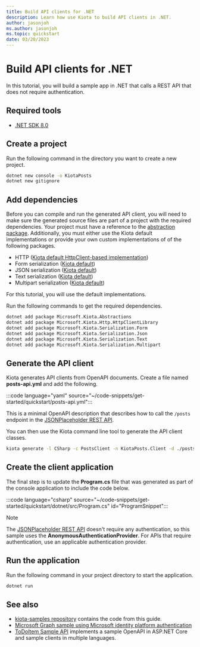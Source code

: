 ```yaml
---
title: Build API clients for .NET
description: Learn how use Kiota to build API clients in .NET.
author: jasonjoh
ms.author: jasonjoh
ms.topic: quickstart
date: 03/20/2023
---
```


# Build API clients for .NET

In this tutorial, you will build a sample app in .NET that calls a REST API that does not require authentication.

## Required tools

- [.NET SDK 8.0](https://get.dot.net/8)

## Create a project

Run the following command in the directory you want to create a new project.

```bash
dotnet new console -o KiotaPosts
dotnet new gitignore
```

## Add dependencies

Before you can compile and run the generated API client, you will need to make sure the generated source files are part of a project with the required dependencies. Your project must have a reference to the [abstraction package](https://github.com/microsoft/kiota-abstractions-dotnet). Additionally, you must either use the Kiota default implementations or provide your own custom implementations of of the following packages.

- HTTP ([Kiota default HttpClient-based implementation](https://github.com/microsoft/kiota-http-dotnet))
- Form serialization ([Kiota default](https://github.com/microsoft/kiota-serialization-form-dotnet))
- JSON serialization ([Kiota default](https://github.com/microsoft/kiota-serialization-json-dotnet))
- Text serialization ([Kiota default](https://github.com/microsoft/kiota-serialization-text-dotnet))
- Multipart serialization ([Kiota default](https://github.com/microsoft/kiota-serialization-multipart-dotnet))

For this tutorial, you will use the default implementations.

Run the following commands to get the required dependencies.

```bash
dotnet add package Microsoft.Kiota.Abstractions
dotnet add package Microsoft.Kiota.Http.HttpClientLibrary
dotnet add package Microsoft.Kiota.Serialization.Form
dotnet add package Microsoft.Kiota.Serialization.Json
dotnet add package Microsoft.Kiota.Serialization.Text
dotnet add package Microsoft.Kiota.Serialization.Multipart
```

## Generate the API client

Kiota generates API clients from OpenAPI documents. Create a file named **posts-api.yml** and add the following.

:::code language="yaml" source="~/code-snippets/get-started/quickstart/posts-api.yml":::

This is a minimal OpenAPI description that describes how to call the `/posts` endpoint in the [JSONPlaceholder REST API](https://jsonplaceholder.typicode.com/).

You can then use the Kiota command line tool to generate the API client classes.

```bash
kiota generate -l CSharp -c PostsClient -n KiotaPosts.Client -d ./posts-api.yml -o ./Client
```

## Create the client application

The final step is to update the **Program.cs** file that was generated as part of the console application to include the code below.

:::code language="csharp" source="~/code-snippets/get-started/quickstart/dotnet/src/Program.cs" id="ProgramSnippet":::

> [!NOTE]
> The [JSONPlaceholder REST API](https://jsonplaceholder.typicode.com/) doesn't require any authentication, so this sample uses the **AnonymousAuthenticationProvider**. For APIs that require authentication, use an applicable authentication provider.

## Run the application

Run the following command in your project directory to start the application.

```bash
dotnet run
```

## See also

- [kiota-samples repository](https://github.com/microsoft/kiota-samples/tree/main/get-started/quickstart/dotnet) contains the code from this guide.
- [Microsoft Graph sample using Microsoft identity platform authentication](https://github.com/microsoft/kiota-samples/tree/main/get-started/azure-auth/dotnet)
- [ToDoItem Sample API](https://github.com/microsoft/kiota-samples/tree/main/sample-api) implements a sample OpenAPI in ASP.NET Core and sample clients in multiple languages.
